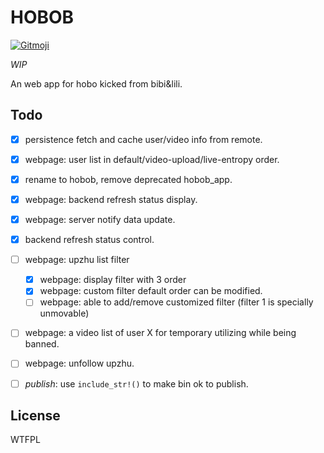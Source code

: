 
# HOBOB

<a href="https://gitmoji.dev">
  <img src="https://img.shields.io/badge/gitmoji-%20😜%20😍-FFDD67.svg?style=flat-square" alt="Gitmoji">
</a>

*WIP*

An web app for hobo kicked from bibi&lili.

## Todo

- [x] persistence fetch and cache user/video info from remote.
- [x] webpage: user list in default/video-upload/live-entropy order.
- [x] rename to hobob, remove deprecated hobob\_app.
- [x] webpage: backend refresh status display.
- [x] webpage: server notify data update.
- [x] backend refresh status control.
- [ ] webpage: upzhu list filter
    - [x] webpage: display filter with 3 order
    - [x] webpage: custom filter default order can be modified.
    - [ ] webpage: able to add/remove customized filter (filter 1 is specially unmovable)
- [ ] webpage: a video list of user X for temporary utilizing while being banned.
- [ ] webpage: unfollow upzhu.
- [ ] *publish*: use `include_str!()` to make bin ok to publish.


## License

<a href="http://www.wtfpl.net/"><img
       src="http://www.wtfpl.net/wp-content/uploads/2012/12/wtfpl-badge-4.png"
       width="80" height="15" alt="WTFPL" /></a>

